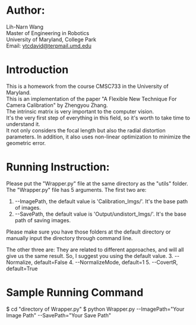 # Author:
Lih-Narn Wang  
Master of Engineering in Robotics  
University of Maryland, College Park  
Email: ytcdavid@terpmail.umd.edu  

# Introduction
This is a homework from the course CMSC733 in the University of Maryland.  
This is an implementation of the paper "A Flexible New Technique For Camera Calibration" by Zhengyou Zhang.  
The intrinsic matrix is very important to the computer vision.  
It's the very first step of everything in this field, so it's worth to take time to understand it.  
It not only considers the focal length but also the radial distortion parameters. In addition, it also uses non-linear optimization to minimize the geometric error.  

# Running Instruction:
Please put the "Wrapper.py" file at the same directory as the "utils" folder.
The "Wrapper.py" file has 5 arguments.
The first two are:
1. --ImagePath, the default value is 'Calibration_Imgs/'. It's the base path of images.
2. --SavePath, the default value is 'Output/undistort_Imgs/'. It's the base path of saving images.

Please make sure you have those folders at the default directory or manually input the directory through command line.

The other three are:
They are related to different approaches, and will all give us the same result.
So, I suggest you using the default value.
3. --Normalize, default=False
4. --NormalizeMode, default=1
5. --CovertR, default=True

# Sample Running Command
$ cd "directory of Wrapper.py"
$ python Wrapper.py --ImagePath="Your Image Path" --SavePath="Your Save Path"
